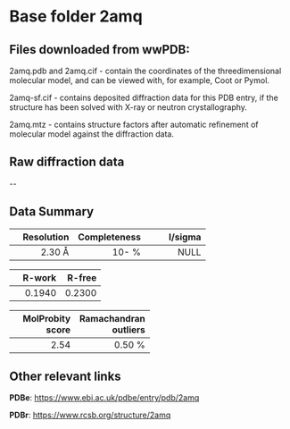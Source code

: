 # Base folder 2amq

## Files downloaded from wwPDB:

2amq.pdb and 2amq.cif - contain the coordinates of the threedimensional molecular model, and can be viewed with, for example, Coot or Pymol.

2amq-sf.cif - contains deposited diffraction data for this PDB entry, if the structure has been solved with X-ray or neutron crystallography.

2amq.mtz - contains structure factors after automatic refinement of molecular model against the diffraction data.

## Raw diffraction data

--<br> 

## Data Summary
|   | Resolution | Completeness| I/sigma |
|---|-------------:|----------------:|--------------:|
|   |2.30 Å|  10- %|<img width=50/>NULL |

|   | **R-work**| **R-free**   
|---|-------------:|----------------:|           
||0.1940|0.2300|

|   |**MolProbity<br>score**| **Ramachandran<br>outliers** 
|---|-------------:|----------------:|
||2.54|0.50 %|

## Other relevant links 
**PDBe**:  https://www.ebi.ac.uk/pdbe/entry/pdb/2amq
 
**PDBr**: https://www.rcsb.org/structure/2amq 

